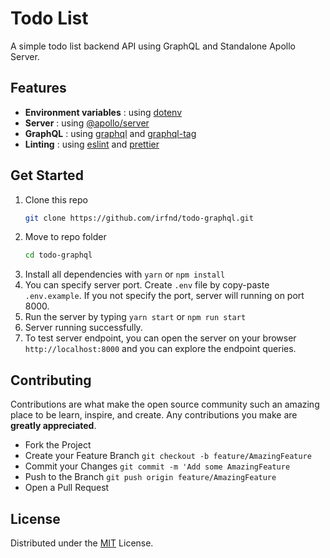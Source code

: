 # Todo List

A simple todo list backend API using GraphQL and Standalone Apollo Server.

## Features

- **Environment variables** : using [dotenv](https://github.com/motdotla/dotenv)
- **Server** : using [@apollo/server](https://github.com/apollographql/apollo-server)
- **GraphQL** : using [graphql](https://github.com/graphql/graphql-js) and [graphql-tag](https://github.com/apollographql/graphql-tag)
- **Linting** : using [eslint](https://eslint.org/) and [prettier](https://prettier.io/)

## Get Started

1. Clone this repo
   ```bash
   git clone https://github.com/irfnd/todo-graphql.git
   ```
2. Move to repo folder
   ```bash
   cd todo-graphql
   ```
3. Install all dependencies with
   `yarn` or `npm install`
4. You can specify server port. Create `.env` file by copy-paste `.env.example`. If you not specify the port, server will running on port 8000.
5. Run the server by typing `yarn start` or `npm run start`
6. Server running successfully.
7. To test server endpoint, you can open the server on your browser `http://localhost:8000` and you can explore the endpoint queries.

## Contributing

Contributions are what make the open source community such an amazing place to be learn, inspire, and create. Any contributions you make are **greatly appreciated**.

- Fork the Project
- Create your Feature Branch `git checkout -b feature/AmazingFeature`
- Commit your Changes `git commit -m 'Add some AmazingFeature`
- Push to the Branch `git push origin feature/AmazingFeature`
- Open a Pull Request

## License

Distributed under the [MIT](https://github.com/irfnd/todo-graphql/blob/master/LICENSE) License.

